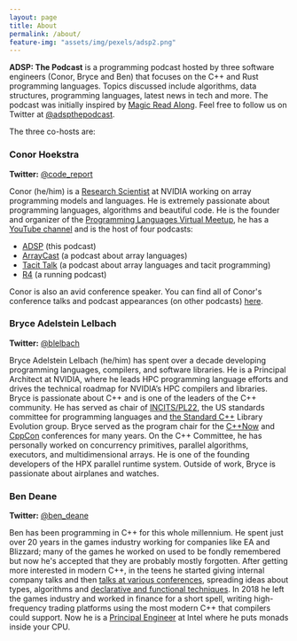 ```yaml
---
layout: page
title: About
permalink: /about/
feature-img: "assets/img/pexels/adsp2.png"
---
```


**ADSP: The Podcast** is a programming podcast hosted by three software engineers (Conor, Bryce and Ben) that focuses on the C++ and Rust programming languages. Topics discussed include algorithms, data structures, programming languages, latest news in tech and more. The podcast was initially inspired by [Magic Read Along](http://www.magicreadalong.com/). Feel free to follow us on Twitter at [@adspthepodcast](https://twitter.com/adspthepodcast).

The three co-hosts are:

### Conor Hoekstra 

**Twitter:** [@code_report](https://twitter.com/code_report)
 
Conor (he/him) is a [Research Scientist](https://www.linkedin.com/in/conorhoekstra/) at NVIDIA working on array programming models and languages. He is extremely passionate about programming languages, algorithms and beautiful code. He is the founder and organizer of the [Programming Languages Virtual Meetup](https://www.meetup.com/Programming-Languages-Toronto-Meetup/), he has a [YouTube channel](https://www.youtube.com/codereport) and is the host of four podcasts: 

* [ADSP](https://adspthepodcast.com/) (this podcast)
* [ArrayCast](https://www.arraycast.com/) (a podcast about array languages)
* [Tacit Talk](https://tacittalk.com/) (a podcast about array languages and tacit programming)
* [R4](https://r4podcast.com/) (a running podcast)

Conor is also an avid conference speaker. You can find all of Conor's conference talks and podcast appearances (on other podcasts) [here](https://github.com/codereport/Talks/blob/master/README.md).

### Bryce Adelstein Lelbach 

**Twitter:** [@blelbach](https://twitter.com/blelbach)

Bryce Adelstein Lelbach (he/him) has spent over a decade developing programming languages, compilers, and software libraries. He is a Principal Architect at NVIDIA, where he leads HPC programming language efforts and drives the technical roadmap for NVIDIA’s HPC compilers and libraries. Bryce is passionate about C++ and is one of the leaders of the C++ community. He has served as chair of [INCITS/PL22](https://www.incits.org/committees/pl22), the US standards committee for programming languages and [the Standard C++](https://isocpp.org/std/the-committee) Library Evolution group. Bryce served as the program chair for the [C++Now](https://cppnow.org/) and [CppCon](https://cppcon.org/) conferences for many years. On the C++ Committee, he has personally worked on concurrency primitives, parallel algorithms, executors, and multidimensional arrays. He is one of the founding developers of the HPX parallel runtime system. Outside of work, Bryce is passionate about airplanes and watches.

### Ben Deane

**Twitter:** [@ben_deane](https://x.com/ben_deane)

Ben has been programming in C++ for this whole millennium. He spent just over 20 years in the games industry working for companies like EA and Blizzard; many of the games he worked on used to be fondly remembered but now he's accepted that they are probably mostly forgotten. After getting more interested in modern C++, in the teens he started giving internal company talks and then [talks at various conferences](https://www.youtube.com/playlist?list=PLVFrD1dmDdvea7aPDCrp9A1EAU3DLw7GE), spreading ideas about types, algorithms and [declarative and functional techniques](https://www.youtube.com/watch?v=2ouxETt75R4). In 2018 he left the games industry and worked in finance for a short spell, writing high-frequency trading platforms using the most modern C++ that compilers could support. Now he is a [Principal Engineer](https://www.linkedin.com/in/elbeno) at Intel where he puts monads inside your CPU.
